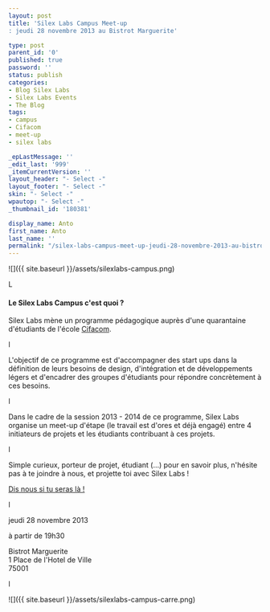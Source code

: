 ```yaml
---
layout: post
title: 'Silex Labs Campus Meet-up
: jeudi 28 novembre 2013 au Bistrot Marguerite'

type: post
parent_id: '0'
published: true
password: ''
status: publish
categories:
- Blog Silex Labs
- Silex Labs Events
- The Blog
tags:
- campus
- Cifacom
- meet-up
- silex labs

_epLastMessage: ''
_edit_last: '999'
_itemCurrentVersion: ''
layout_header: "- Select -"
layout_footer: "- Select -"
skin: "- Select -"
wpautop: "- Select -"
_thumbnail_id: '180381'

display_name: Anto
first_name: Anto
last_name: ''
permalink: "/silex-labs-campus-meet-up-jeudi-28-novembre-2013-au-bistrot-marguerite/"
---
```


![]({{ site.baseurl }}/assets/silexlabs-campus.png)

L

#### **Le Silex Labs Campus c'est quoi ?**

Silex Labs mène un programme pédagogique auprès d'une quarantaine d'étudiants de l'école [Cifacom](http://www.cifacom.com/ "Cifacom").

l

L'objectif de ce programme est d'accompagner des start ups dans la définition de leurs besoins de design, d'intégration et de développements légers et d'encadrer des groupes d'étudiants pour répondre concrètement à ces besoins.

l

Dans le cadre de la session 2013 - 2014 de ce programme, Silex Labs organise un meet-up d'étape (le travail est d'ores et déjà engagé) entre 4 initiateurs de projets et les étudiants contribuant à ces projets.

l

Simple curieux, porteur de projet, étudiant (...) pour en savoir plus, n'hésite pas à te joindre à nous, et projette toi avec Silex Labs !

[Dis nous si tu seras là !](https://www.eventbrite.fr/e/billets-silex-labs-campus-meet-up-9456323117 "eventbrite SL Campus")

l

jeudi 28 novembre 2013

à partir de 19h30

Bistrot Marguerite  
1 Place de l'Hotel de Ville  
75001

l

![]({{ site.baseurl }}/assets/silexlabs-campus-carre.png)